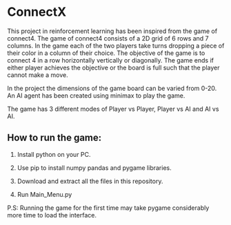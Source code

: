 # ConnectX
This project in reinforcement learning has been inspired from the game of connect4. The game of connect4 consists of a 2D grid of 6 rows and 7 columns. In the game each of the two players take turns dropping a piece of their color in a column of their choice. The objective of the game is to connect 4 in a row horizontally vertically or diagonally. The game ends if either player achieves the objective or the board is full such that the player cannot make a move.

In the project the dimensions of the game board can be varied from 0-20. An AI agent has been created using minimax to play the game.

The game has 3 different modes of Player vs Player, Player vs AI and AI vs AI.

## How to run the game:

1. Install python on your PC.

2. Use pip to install numpy pandas and pygame libraries.

3. Download and extract all the files in this repository.

4. Run Main_Menu.py

P.S: Running the game for the first time may take pygame considerably more time to load the interface.
